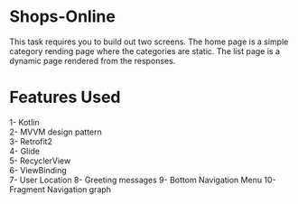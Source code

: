 # Shops-Online
This task requires you to build out two screens.
The home page is a simple category rending page where the categories are static. The list page is a dynamic page rendered from the responses.


# Features Used

1- Kotlin  
2- MVVM design pattern  
3- Retrofit2  
4- Glide  
5- RecyclerView  
6- ViewBinding  
7- User Location
8- Greeting messages
9- Bottom Navigation Menu
10- Fragment Navigation graph

